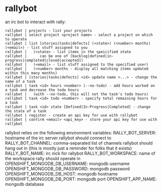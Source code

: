 rallybot
========

an irc bot to interact with rally:

```
rallybot | projects - list your projects
rallybot | select project <project name> - select a project on which to operate
rallybot | list [stories|tasks|defects] (<state>) (<number> months) (<email>) - list stuff assigned to you
rallybot |   (<state> - list items in the speicified state
rallybot |      can be one of [backlog|defined|in-progress|completed|closed|accepted])
rallybot |   (<email> - list stuff assigned to the specified user)
rallybot |   (<number> months - display all matching items updated within this many months)
rallybot | [stories|tasks|defects] <id> update name <...> - change the name of a task
rallybot | task <id> hours <number> (--no-todo) - add hours worked on a task and decrease the todo hours
rallybot |   (with --no-todo, this will not the task's todo hours)
rallybot | task <id> todo <number> - specify total remaining hours for a task
rallybot | task <id> state [Defined|In-Progress|Completed] - change the state of a task
rallybot | register - create an api key for use with rallybot
rallybot | confirm <email> <api_key> - store your api key for use with rallybot
```


rallybot relies on the following environment variables:
RALLY_BOT_SERVER: hostname of the irc server rallybot should connect to
RALLY_BOT_CHANNEL: comma-separated list of channels rallybot should hang out in (this is mostly just a reminder for folks that it exists)
RALLY_BOT_NAME: irc nick for rallybot
RALLY_BOT_WORKSPACE: name of the workspace rally should operate in
OPENSHIFT_MONGODB_DB_USERNAME: mongodb username
OPENSHIFT_MONGODB_DB_PASSWORD: mongodb password
OPENSHIFT_MONGODB_DB_HOST: mongodb hostname
OPENSHIFT_MONGODB_DB_PORT: mongodb port
OPENSHIFT_APP_NAME: mongodb database
